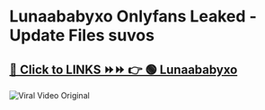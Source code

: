 
 # Lunaababyxo Onlyfans Leaked - Update Files suvos

## <h2><a href="https://clipsfans.com/Lunaababyxo&ref=git">🔗 Click to LINKS ⏩⏩ 👉 🟢 Lunaababyxo </a></h2>

<a href="https://clipsfans.com/Lunaababyxo&ref=git" rel="nofollow" data-target="animated-image.originalLink"><img src="https://i.ibb.co.com/xMMVF88/686577567.gif" alt="Viral Video Original" style="max-width: 100%; display: inline-block;" data-target="animated-image.originalImage"></a>

